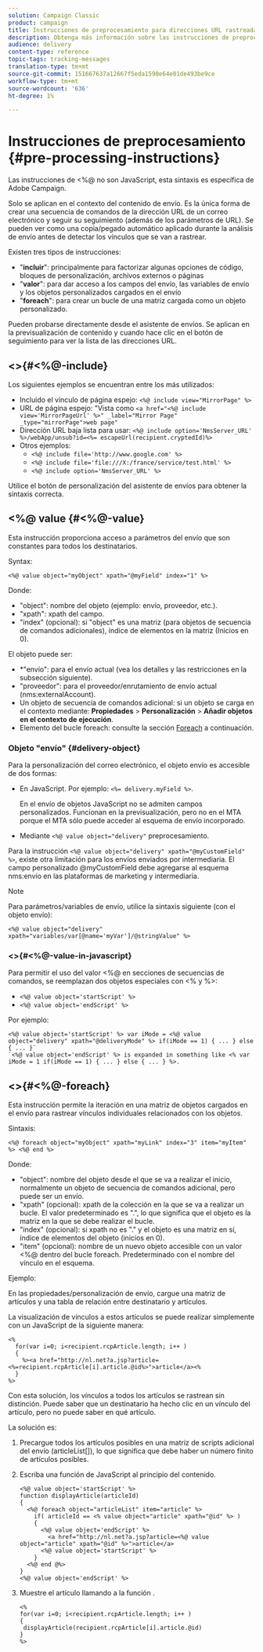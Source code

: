 ```yaml
---
solution: Campaign Classic
product: campaign
title: Instrucciones de preprocesamiento para direcciones URL rastreadas
description: Obtenga más información sobre las instrucciones de preprocesamiento que se utilizarán para crear secuencias de comandos de la dirección URL de un correo electrónico y que se seguirá rastreando.
audience: delivery
content-type: reference
topic-tags: tracking-messages
translation-type: tm+mt
source-git-commit: 151667637a12667f5eda1590e64e01de493be9ce
workflow-type: tm+mt
source-wordcount: '636'
ht-degree: 1%

---
```



# Instrucciones de preprocesamiento {#pre-processing-instructions}

Las instrucciones de &lt;%@ no son JavaScript, esta sintaxis es específica de Adobe Campaign.

Solo se aplican en el contexto del contenido de envío. Es la única forma de crear una secuencia de comandos de la dirección URL de un correo electrónico y seguir su seguimiento (además de los parámetros de URL). Se pueden ver como una copia/pegado automático aplicado durante la análisis de envío antes de detectar los vínculos que se van a rastrear.

Existen tres tipos de instrucciones:

* &quot;**incluir**&quot;: principalmente para factorizar algunas opciones de código, bloques de personalización, archivos externos o páginas
* &quot;**valor**&quot;: para dar acceso a los campos del envío, las variables de envío y los objetos personalizados cargados en el envío
* &quot;**foreach**&quot;: para crear un bucle de una matriz cargada como un objeto personalizado.

Pueden probarse directamente desde el asistente de envíos. Se aplican en la previsualización de contenido y cuando hace clic en el botón de seguimiento para ver la lista de las direcciones URL.

## &lt;>{#<%@-include}

Los siguientes ejemplos se encuentran entre los más utilizados:

* Incluido el vínculo de página espejo: `<%@ include view="MirrorPage" %>`
* URL de página espejo: &quot;Vista como `<a href="<%@ include view='MirrorPageUrl' %>" _label="Mirror Page" _type="mirrorPage">web page"`
* Dirección URL baja lista para usar: `<%@ include option='NmsServer_URL' %>/webApp/unsub?id=<%= escapeUrl(recipient.cryptedId)%>`
* Otros ejemplos:
   * `<%@ include file='http://www.google.com' %>`
   * `<%@ include file='file:///X:/france/service/test.html' %>`
   * `<%@ include option='NmsServer_URL' %>`

Utilice el botón de personalización del asistente de envíos para obtener la sintaxis correcta.

## &lt;%@ value {#<%@-value}

Esta instrucción proporciona acceso a parámetros del envío que son constantes para todos los destinatarios.

Syntax:

`<%@ value object="myObject" xpath="@myField" index="1" %>`

Donde:

* &quot;object&quot;: nombre del objeto (ejemplo: envío, proveedor, etc.).
* &quot;xpath&quot;: xpath del campo.
* &quot;index&quot; (opcional): si &quot;object&quot; es una matriz (para objetos de secuencia de comandos adicionales), índice de elementos en la matriz (Inicios en 0).

El objeto puede ser:

* *&quot;envío&quot;: para el envío actual (vea los detalles y las restricciones en la subsección siguiente).
* &quot;proveedor&quot;: para el proveedor/enrutamiento de envío actual (nms:externalAccount).
* Un objeto de secuencia de comandos adicional: si un objeto se carga en el contexto mediante: **Propiedades** > **Personalización** > **Añadir objetos en el contexto de ejecución**.
* Elemento del bucle foreach: consulte la sección [Foreach](#<%@-foreach) a continuación.

### Objeto &quot;envío&quot; {#delivery-object}

Para la personalización del correo electrónico, el objeto envío es accesible de dos formas:

* En JavaScript. Por ejemplo: `<%= delivery.myField %>`.

   En el envío de objetos JavaScript no se admiten campos personalizados. Funcionan en la previsualización, pero no en el MTA porque el MTA sólo puede acceder al esquema de envío incorporado.

* Mediante `<%@ value object="delivery"` preprocesamiento.

Para la instrucción `<%@ value object="delivery" xpath="@myCustomField" %>`, existe otra limitación para los envíos enviados por intermediaria. El campo personalizado @myCustomField debe agregarse al esquema nms:envío en las plataformas de marketing y intermediaria.

>[!NOTE]
>
>Para parámetros/variables de envío, utilice la sintaxis siguiente (con el objeto envío):
>
>`<%@ value object="delivery" xpath="variables/var[@name='myVar']/@stringValue" %>`

### &lt;>{#<%@-value-in-javascript}

Para permitir el uso del valor &lt;%@ en secciones de secuencias de comandos, se reemplazan dos objetos especiales con &lt;% y %>:

* `<%@ value object='startScript' %>`
* `<%@ value object='endScript' %>`

Por ejemplo:

```
<%@ value object='startScript' %> var iMode = <%@ value object="delivery" xpath="@deliveryMode" %> if(iMode == 1) { ... } else { ... }`
`<%@ value object='endScript' %> is expanded in something like <% var iMode = 1 if(iMode == 1) { ... } else { ... } %>.
```

## &lt;>{#<%@-foreach}

Esta instrucción permite la iteración en una matriz de objetos cargados en el envío para rastrear vínculos individuales relacionados con los objetos.

Sintaxis:

`<%@ foreach object="myObject" xpath="myLink" index="3" item="myItem" %> <%@ end %>`

Donde:

* &quot;object&quot;: nombre del objeto desde el que se va a realizar el inicio, normalmente un objeto de secuencia de comandos adicional, pero puede ser un envío.
* &quot;xpath&quot; (opcional): xpath de la colección en la que se va a realizar un bucle. El valor predeterminado es &quot;.&quot;, lo que significa que el objeto es la matriz en la que se debe realizar el bucle.
* &quot;index&quot; (opcional): si xpath no es &quot;.&quot; y el objeto es una matriz en sí, índice de elementos del objeto (inicios en 0).
* &quot;item&quot; (opcional): nombre de un nuevo objeto accesible con un valor &lt;%@ dentro del bucle foreach. Predeterminado con el nombre del vínculo en el esquema.

Ejemplo:

En las propiedades/personalización de envío, cargue una matriz de artículos y una tabla de relación entre destinatario y artículos.

La visualización de vínculos a estos artículos se puede realizar simplemente con un JavaScript de la siguiente manera:

```
<%
  for(var i=0; i<recipient.rcpArticle.length; i++ )
  {
    %><a href="http://nl.net?a.jsp?article=<%=recipient.rcpArticle[i].article.@id%>">article</a><%
  }
%>
```

Con esta solución, los vínculos a todos los artículos se rastrean sin distinción. Puede saber que un destinatario ha hecho clic en un vínculo del artículo, pero no puede saber en qué artículo.

La solución es:

1. Precargue todos los artículos posibles en una matriz de scripts adicional del envío (articleList[]), lo que significa que debe haber un número finito de artículos posibles.
1. Escriba una función de JavaScript al principio del contenido.

   ```
   <%@ value object='startScript' %>
   function displayArticle(articleId)
   {
     <%@ foreach object="articleList" item="article" %>
       if( articleId == <% value object="article" xpath="@id" %> ) 
       {
         <%@ value object='endScript' %>
           <a href="http://nl.net?a.jsp?article=<%@ value object="article" xpath="@id" %>">article</a>
         <%@ value object='startScript' %>
       } 
     <%@ end @%>
   }
   <%@ value object='endScript' %>
   ```
1. Muestre el artículo llamando a la función .

   ```
   <%
   for(var i=0; i<recipient.rcpArticle.length; i++ )
   {
    displayArticle(recipient.rcpArticle[i].article.@id)
   }
   %>
   ```

